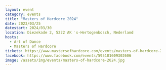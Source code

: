 ```yaml
---
layout: event
category: events
title: "Masters of Hardcore 2024"
date: 2023/03/25
datestart: 2024/03/30
location: Diezekade 2, 5222 AK 's-Hertogenbosch, Nederland
hosts:
  - Art of Dance
  - Masters of Hardcore
tickets: https://www.mastersofhardcore.com/events/masters-of-hardcore-2024/
facebook: https://www.facebook.com/events/595101609302606
image: /assets/img/events/masters-of-hardcore-2024.jpg
---
```

